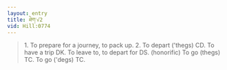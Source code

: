 ```yaml
---
layout: entry
title: ཐེག་√2
vid: Hill:0774
---
```

> 1\. To prepare for a journey, to pack up\. 2\. To depart ('thegs) CD\. To have a trip DK\. To leave to, to depart for DS\. (honorific) To go (thegs) TC\. To go ('degs) TC\.


